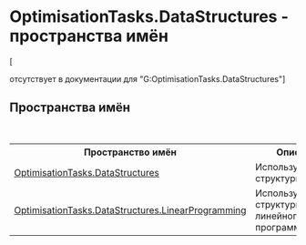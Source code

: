 # OptimisationTasks.DataStructures - пространства имён
 

\[<summary> отсутствует в документации для "G:OptimisationTasks.DataStructures"\]


## Пространства имён
&nbsp;<table><tr><th>Пространство имён</th><th>Описание</th></tr><tr><td><a href="N_OptimisationTasks_DataStructures">OptimisationTasks.DataStructures</a></td><td>
Используемые структуры данных</td></tr><tr><td><a href="N_OptimisationTasks_DataStructures_LinearProgramming">OptimisationTasks.DataStructures.LinearProgramming</a></td><td>
Используемые структуры для линейного программирования</td></tr></table>&nbsp;

